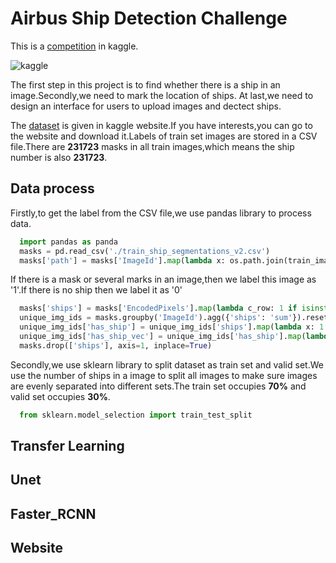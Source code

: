 Airbus Ship Detection Challenge
=

This is a [competition](https://www.kaggle.com/c/airbus-ship-detection) in kaggle.

![kaggle](https://storage.googleapis.com/kaggle-media/competitions/Airbus/ships.jpg)

The first step in this project is to find whether there is a ship in an image.Secondly,we need to mark the location of ships.
At last,we need to design an interface for users to upload images and dectect ships.

The [dataset](https://www.kaggle.com/c/airbus-ship-detection/data) is given in kaggle website.If you have interests,you can go to the website and download it.Labels of train set images are stored in a CSV file.There are **231723** masks in all train images,which means the ship number is also **231723**.

Data process
-
Firstly,to get the label from the CSV file,we use pandas library to process data.
```python
  import pandas as panda
  masks = pd.read_csv('./train_ship_segmentations_v2.csv')
  masks['path'] = masks['ImageId'].map(lambda x: os.path.join(train_image_dir, x))
```

If there is a mask or several marks in an image,then we label this image as '1'.If there is no ship then we label it 
as '0'

```python
  masks['ships'] = masks['EncodedPixels'].map(lambda c_row: 1 if isinstance(c_row, str) else 0)
  unique_img_ids = masks.groupby('ImageId').agg({'ships': 'sum'}).reset_index()
  unique_img_ids['has_ship'] = unique_img_ids['ships'].map(lambda x: 1.0 if x>0 else 0.0)
  unique_img_ids['has_ship_vec'] = unique_img_ids['has_ship'].map(lambda x: [x])
  masks.drop(['ships'], axis=1, inplace=True)
```

Secondly,we use sklearn library to split dataset as train set and valid set.We use the number of ships in a image to split all images to make sure images are evenly separated into different sets.The train set occupies **70%** and valid set occupies **30%**.
```python
  from sklearn.model_selection import train_test_split
```

Transfer Learning
-

Unet
-

Faster_RCNN
-

Website
-








